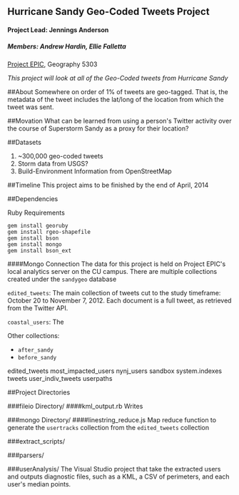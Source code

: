 ## Hurricane Sandy Geo-Coded Tweets Project
#### Project Lead: Jennings Anderson
##### Members: Andrew Hardin, Ellie Falletta

[Project EPIC](http://epic.cs.colorado.edu), Geography 5303

_This project will look at all of the Geo-Coded tweets from Hurricane Sandy_


##About
Somewhere on order of 1% of tweets are geo-tagged.  That is, the metadata of the tweet includes the lat/long of the location from which the tweet was sent.


##Movation
What can be learned from using a person's Twitter activity over the course of Superstorm Sandy as a proxy for their location?

##Datasets
1. ~300,000 geo-coded tweets
2. Storm data from USGS?
3. Build-Environment Information from OpenStreetMap


##Timeline
This project aims to be finished by the end of April, 2014

##Dependencies

Ruby Requirements
````
gem install georuby
gem install rgeo-shapefile
gem install bson
gem install mongo
gem install bson_ext
````

####Mongo Connection
The data for this project is held on Project EPIC's local analytics server on the CU campus.  There are multiple collections created under the ````sandygeo```` database

````edited_tweets````: The main collection of tweets cut to the study timeframe: October 20 to November 7, 2012.  Each document is a full tweet, as retrieved from the Twitter API.

````coastal_users````: The 

Other collections:
- ````after_sandy````
- ````before_sandy````

edited_tweets
most_impacted_users
nynj_users
sandbox
system.indexes
tweets
user_indiv_tweets
userpaths


##Project Directories

###fileio Directory/
####kml_output.rb
Writes


###mongo Directory/
####linestring_reduce.js
Map reduce function to generate the ````usertracks```` collection from the ````edited_tweets```` collection



###extract_scripts/


###parsers/

###userAnalysis/
The Visual Studio project that take the extracted users and outputs diagnostic files, such as a KML, a CSV of perimeters, and each user's median points.
